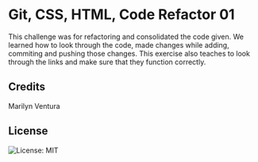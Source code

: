 
# Git, CSS, HTML, Code Refactor 01

This challenge was for refactoring and consolidated the code given. We learned how to look through the code, made changes while adding, commiting and pushing those changes. This exercise also teaches to look through the links and make sure that they function correctly.

## Credits

Marilyn Ventura

## License

![License: MIT](https://img.shields.io/badge/License-MIT-yellow.svg)
